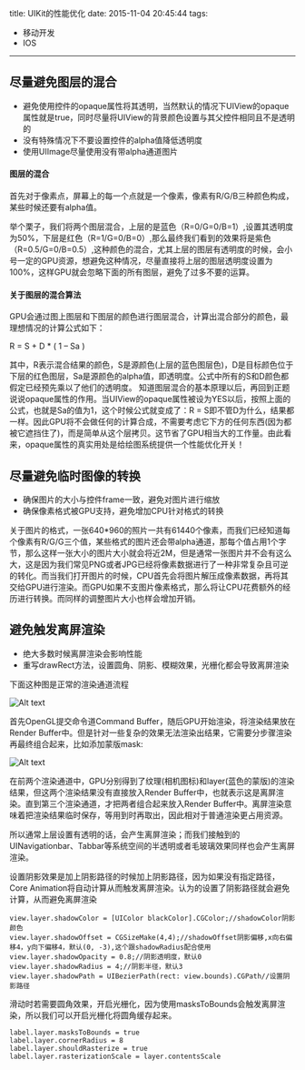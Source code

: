 title: UIKit的性能优化
date: 2015-11-04 20:45:44
tags:
- 移动开发
- IOS
---
## 尽量避免图层的混合
* 避免使用控件的opaque属性将其透明，当然默认的情况下UIView的opaque属性就是true，同时尽量将UIView的背景颜色设置与其父控件相同且不是透明的
* 没有特殊情况下不要设置控件的alpha值降低透明度
* 使用UIImage尽量使用没有带alpha通道图片

#### 图层的混合
首先对于像素点，屏幕上的每一个点就是一个像素，像素有R/G/B三种颜色构成，某些时候还要有alpha值。

举个栗子，我们将两个图层混合，上层的是蓝色（R=0/G=0/B=1）,设置其透明度为50%，下层是红色（R=1/G=0/B=0）,那么最终我们看到的效果将是紫色（R=0.5/G=0/B=0.5）,这种颜色的混合，尤其上层的图层有透明度的时候，会小号一定的GPU资源，想避免这种情况，尽量直接将上层的图层透明度设置为100%，这样GPU就会忽略下面的所有图层，避免了过多不要的运算。


#### 关于图层的混合算法
GPU会通过图上图层和下图层的颜色进行图层混合，计算出混合部分的颜色，最理想情况的计算公式如下：

R = S + D * ( 1 – Sa )

其中，R表示混合结果的颜色，S是源颜色(上层的蓝色图层色)，D是目标颜色位于下层的红色图层，Sa是源颜色的alpha值，即透明度。公式中所有的S和D颜色都假定已经预先乘以了他们的透明度。
知道图层混合的基本原理以后，再回到正题说说opaque属性的作用。当UIView的opaque属性被设为YES以后，按照上面的公式，也就是Sa的值为1，这个时候公式就变成了：R = S即不管D为什么，结果都一样。因此GPU将不会做任何的计算合成，不需要考虑它下方的任何东西(因为都被它遮挡住了)，而是简单从这个层拷贝。这节省了GPU相当大的工作量。由此看来，opaque属性的真实用处是给绘图系统提供一个性能优化开关！

<!-- more -->

## 尽量避免临时图像的转换
* 确保图片的大小与控件frame一致，避免对图片进行缩放
* 确保像素格式被GPU支持，避免增加CPU针对格式的转换

关于图片的格式，一张640*960的照片一共有61440个像素，而我们已经知道每个像素有R/G/G三个值，某些格式的图片还会带alpha通道，那每个值占用1个字节，那么这样一张大小的图片大小就会将近2M，但是通常一张图片并不会有这么大，这是因为我们常见PNG或者JPG已经将像素数据进行了一种非常复杂且可逆的转化。而当我们打开图片的时候，CPU首先会将图片解压成像素数据，再将其交给GPU进行渲染。而GPU如果不支图片像素格式，那么将让CPU花费额外的经历进行转换。而同样的调整图片大小也样会增加开销。

## 避免触发离屏渲染
* 绝大多数时候离屏渲染会影响性能
* 重写drawRect方法，设置圆角、阴影、模糊效果，光栅化都会导致离屏渲染

下面这种图是正常的渲染通道流程

![Alt text](/assets/blogImg/uikit_1.png)

首先OpenGL提交命令道Command Buffer，随后GPU开始渲染，将渲染结果放在Render Buffer中。但是针对一些复杂的效果无法渲染出结果，它需要分步骤渲染再最终组合起来，比如添加蒙版mask:

![Alt text](/assets/blogImg/uikit_2.png)

在前两个渲染通道中，GPU分别得到了纹理(相机图标)和layer(蓝色的蒙版)的渲染结果，但这两个渲染结果没有直接放入Render Buffer中，也就表示这是离屏渲染。直到第三个渲染通道，才把两者组合起来放入Render Buffer中。离屏渲染意味着把渲染结果临时保存，等用到时再取出，因此相对于普通渲染更占用资源。

所以通常上层设置有透明的话，会产生离屏渲染；而我们接触到的UINavigationbar、Tabbar等系统空间的半透明或者毛玻璃效果同样也会产生离屏渲染。

设置阴影效果是加上阴影路径的时候加上阴影路径，因为如果没有指定路径，Core Animation将自动计算从而触发离屏渲染。认为的设置了阴影路径就会避免计算，从而避免离屏渲染

``` objc
view.layer.shadowColor = [UIColor blackColor].CGColor;//shadowColor阴影颜色  
view.layer.shadowOffset = CGSizeMake(4,4);//shadowOffset阴影偏移,x向右偏移4，y向下偏移4，默认(0, -3),这个跟shadowRadius配合使用  
view.layer.shadowOpacity = 0.8;//阴影透明度，默认0  
view.layer.shadowRadius = 4;//阴影半径，默认3  
view.layer.shadowPath = UIBezierPath(rect: view.bounds).CGPath//设置阴影路径
``` 

滑动时若需要圆角效果，开启光栅化，因为使用masksToBounds会触发离屏渲染，所以我们可以开启光栅化将圆角缓存起来。

``` objc
label.layer.masksToBounds = true
label.layer.cornerRadius = 8
label.layer.shouldRasterize = true
label.layer.rasterizationScale = layer.contentsScale
``` 
